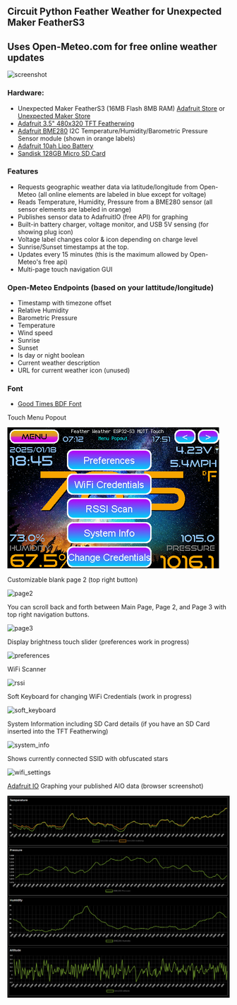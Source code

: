 ## Circuit Python Feather Weather for Unexpected Maker FeatherS3
## Uses Open-Meteo.com for free online weather updates

![screenshot](https://github.com/user-attachments/assets/d3e02e73-cdfe-4ec6-bc5f-0e70463ea007)

### Hardware:
- Unexpected Maker FeatherS3 (16MB Flash 8MB RAM) [Adafruit Store](https://www.adafruit.com/product/5399) or [Unexpected Maker Store](https://unexpectedmaker.com/shop.html#!/FeatherS3/p/577111310)
- [Adafruit 3.5" 480x320 TFT Featherwing](https://www.adafruit.com/product/3651)
- [Adafruit BME280](https://www.adafruit.com/product/2652) I2C Temperature/Humidity/Barometric Pressure Sensor module (shown in orange labels)
- [Adafruit 10ah Lipo Battery](https://www.adafruit.com/product/5035)
- [Sandisk 128GB Micro SD Card](https://www.amazon.com/gp/product/B073JYC4XM)

### Features
- Requests geographic weather data via latitude/longitude from Open-Meteo (all online elements are labeled in blue except for voltage)
- Reads Temperature, Humidity, Pressure from a BME280 sensor (all sensor elements are labeled in orange)
- Publishes sensor data to AdafruitIO (free API) for graphing
- Built-in battery charger, voltage monitor, and USB 5V sensing (for showing plug icon)
- Voltage label changes color & icon depending on charge level
- Sunrise/Sunset timestamps at the top.
- Updates every 15 minutes (this is the maximum allowed by Open-Meteo's free api)
- Multi-page touch navigation GUI

### Open-Meteo Endpoints (based on your lattitude/longitude)
- Timestamp with timezone offset
- Relative Humidity
- Barometric Pressure
- Temperature
- Wind speed
- Sunrise
- Sunset
- Is day or night boolean
- Current weather description
- URL for current weather icon (unused)

### Font
- [Good Times BDF Font](https://github.com/DJDevon3/GoodTimes_BDF_Font)

Touch Menu Popout

![menu_popout](https://raw.githubusercontent.com/DJDevon3/My_Circuit_Python_Projects/refs/heads/main/Boards/espressif/Unexpected%20Maker%20Feather%20S3/3.5%20TFT%20Featherwing/Feather%20Weather%20MQTT%20Touch%20Open-Meteo/Pictures/menu_popout.png)

Customizable blank page 2 (top right button)

![page2](https://github.com/user-attachments/assets/04a1707c-1c26-4d3d-afd7-6dc583d4bfa1)

You can scroll back and forth between Main Page, Page 2, and Page 3 with top right navigation buttons. 

![page3](https://github.com/user-attachments/assets/5e00941e-560d-475d-abd1-08df922b91bb)

Display brightness touch slider (preferences work in progress)

![preferences](https://github.com/user-attachments/assets/3325898a-331b-44fd-907e-d26a43ae8109)

WiFi Scanner

![rssi](https://github.com/user-attachments/assets/991a28da-21a0-4466-b6bd-9aae661107e7)

Soft Keyboard for changing WiFi Credentials (work in progress)

![soft_keyboard](https://github.com/user-attachments/assets/c6bd3da9-2485-4272-b373-84ef50c29fd4)

System Information including SD Card details (if you have an SD Card inserted into the TFT Featherwing)

![system_info](https://github.com/user-attachments/assets/e64be2ca-11db-48eb-b65b-856342e5eb7d)

Shows currently connected SSID with obfuscated stars

![wifi_settings](https://github.com/user-attachments/assets/a7cad19a-b8f0-4018-a660-f5ab80f96590)

[Adafruit IO](https://io.adafruit.com) Graphing your published AIO data (browser screenshot)

![AdafruitIO](https://raw.githubusercontent.com/DJDevon3/My_Circuit_Python_Projects/refs/heads/main/Boards/espressif/Unexpected%20Maker%20Feather%20S3/3.5%20TFT%20Featherwing/Feather%20Weather%20MQTT%20Touch%20Open-Meteo/Pictures/AdafruitIO_Dashboard_Graphing.PNG)
